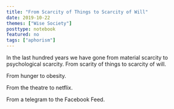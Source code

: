 ```yaml
---
title: "From Scarcity of Things to Scarcity of Will"
date: 2019-10-22
themes: ["Wise Society"]
posttype: notebook
featured: no
tags: ["aphorism"]
---
```


In the last hundred years we have gone from material scarcity to psychological scarcity. From scarity of things to scarcity of will.

From hunger to obesity.

From the theatre to netflix.

From a telegram to the Facebook Feed.

